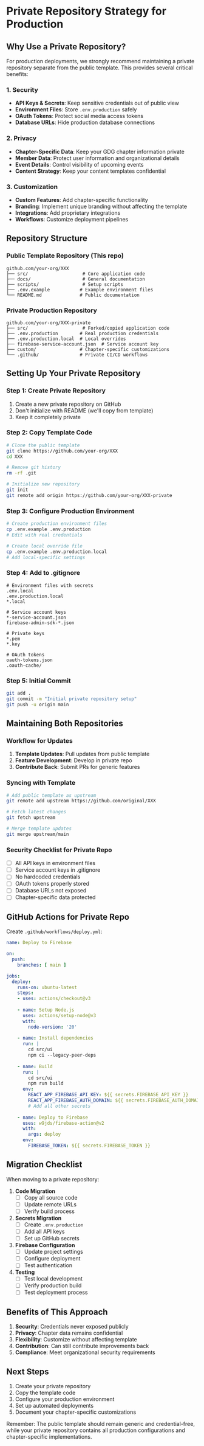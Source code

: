 # Private Repository Strategy for Production

## Why Use a Private Repository?

For production deployments, we strongly recommend maintaining a private repository separate from the public template. This provides several critical benefits:

### 1. Security
- **API Keys & Secrets**: Keep sensitive credentials out of public view
- **Environment Files**: Store `.env.production` safely
- **OAuth Tokens**: Protect social media access tokens
- **Database URLs**: Hide production database connections

### 2. Privacy
- **Chapter-Specific Data**: Keep your GDG chapter information private
- **Member Data**: Protect user information and organizational details
- **Event Details**: Control visibility of upcoming events
- **Content Strategy**: Keep your content templates confidential

### 3. Customization
- **Custom Features**: Add chapter-specific functionality
- **Branding**: Implement unique branding without affecting the template
- **Integrations**: Add proprietary integrations
- **Workflows**: Customize deployment pipelines

## Repository Structure

### Public Template Repository (This repo)
```
github.com/your-org/XXX
├── src/                    # Core application code
├── docs/                   # General documentation
├── scripts/                # Setup scripts
├── .env.example           # Example environment files
└── README.md              # Public documentation
```

### Private Production Repository
```
github.com/your-org/XXX-private
├── src/                    # Forked/copied application code
├── .env.production        # Real production credentials
├── .env.production.local  # Local overrides
├── firebase-service-account.json  # Service account key
├── custom/                # Chapter-specific customizations
└── .github/               # Private CI/CD workflows
```

## Setting Up Your Private Repository

### Step 1: Create Private Repository
1. Create a new private repository on GitHub
2. Don't initialize with README (we'll copy from template)
3. Keep it completely private

### Step 2: Copy Template Code
```bash
# Clone the public template
git clone https://github.com/your-org/XXX
cd XXX

# Remove git history
rm -rf .git

# Initialize new repository
git init
git remote add origin https://github.com/your-org/XXX-private
```

### Step 3: Configure Production Environment
```bash
# Create production environment files
cp .env.example .env.production
# Edit with real credentials

# Create local override file
cp .env.example .env.production.local
# Add local-specific settings
```

### Step 4: Add to .gitignore
```gitignore
# Environment files with secrets
.env.local
.env.production.local
*.local

# Service account keys
*-service-account.json
firebase-admin-sdk-*.json

# Private keys
*.pem
*.key

# OAuth tokens
oauth-tokens.json
.oauth-cache/
```

### Step 5: Initial Commit
```bash
git add .
git commit -m "Initial private repository setup"
git push -u origin main
```

## Maintaining Both Repositories

### Workflow for Updates
1. **Template Updates**: Pull updates from public template
2. **Feature Development**: Develop in private repo
3. **Contribute Back**: Submit PRs for generic features

### Syncing with Template
```bash
# Add public template as upstream
git remote add upstream https://github.com/original/XXX

# Fetch latest changes
git fetch upstream

# Merge template updates
git merge upstream/main
```

### Security Checklist for Private Repo
- [ ] All API keys in environment files
- [ ] Service account keys in .gitignore
- [ ] No hardcoded credentials
- [ ] OAuth tokens properly stored
- [ ] Database URLs not exposed
- [ ] Chapter-specific data protected

## GitHub Actions for Private Repo

Create `.github/workflows/deploy.yml`:
```yaml
name: Deploy to Firebase

on:
  push:
    branches: [ main ]

jobs:
  deploy:
    runs-on: ubuntu-latest
    steps:
    - uses: actions/checkout@v3
    
    - name: Setup Node.js
      uses: actions/setup-node@v3
      with:
        node-version: '20'
        
    - name: Install dependencies
      run: |
        cd src/ui
        npm ci --legacy-peer-deps
        
    - name: Build
      run: |
        cd src/ui
        npm run build
      env:
        REACT_APP_FIREBASE_API_KEY: ${{ secrets.FIREBASE_API_KEY }}
        REACT_APP_FIREBASE_AUTH_DOMAIN: ${{ secrets.FIREBASE_AUTH_DOMAIN }}
        # Add all other secrets
        
    - name: Deploy to Firebase
      uses: w9jds/firebase-action@v2
      with:
        args: deploy
      env:
        FIREBASE_TOKEN: ${{ secrets.FIREBASE_TOKEN }}
```

## Migration Checklist

When moving to a private repository:

1. **Code Migration**
   - [ ] Copy all source code
   - [ ] Update remote URLs
   - [ ] Verify build process

2. **Secrets Migration**
   - [ ] Create `.env.production`
   - [ ] Add all API keys
   - [ ] Set up GitHub secrets

3. **Firebase Configuration**
   - [ ] Update project settings
   - [ ] Configure deployment
   - [ ] Test authentication

4. **Testing**
   - [ ] Test local development
   - [ ] Verify production build
   - [ ] Test deployment process

## Benefits of This Approach

1. **Security**: Credentials never exposed publicly
2. **Privacy**: Chapter data remains confidential
3. **Flexibility**: Customize without affecting template
4. **Contribution**: Can still contribute improvements back
5. **Compliance**: Meet organizational security requirements

## Next Steps

1. Create your private repository
2. Copy the template code
3. Configure your production environment
4. Set up automated deployments
5. Document your chapter-specific customizations

Remember: The public template should remain generic and credential-free, while your private repository contains all production configurations and chapter-specific implementations.